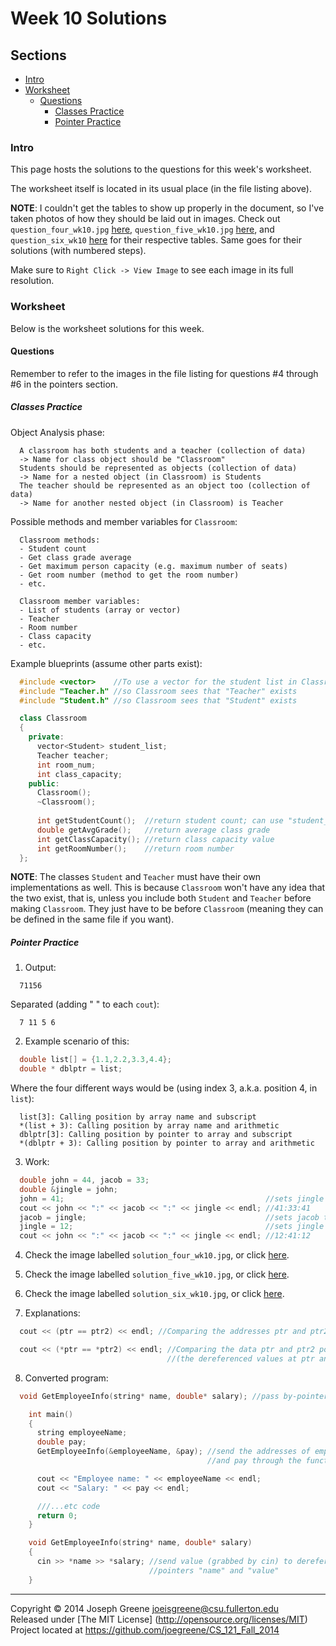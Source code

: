 # Week 10 Solutions

## Sections
- [Intro](#intro)
- [Worksheet](#worksheet)
  - [Questions](#questions)
    - [Classes Practice](#classes-practice)
    - [Pointer Practice](#pointer-practice)
    
### Intro
This page hosts the solutions to the questions for this week's worksheet. 

The worksheet itself is located in its usual place (in the file listing above).

__NOTE__: I couldn't get the tables to show up properly in the document, so I've 
taken photos of how they should be laid out in images. Check out `question_four_wk10.jpg` 
[here](question_four_wk10.jpg), `question_five_wk10.jpg` [here](question_five_wk10.jpg), 
and `question_six_wk10` [here](question_six_wk10.jpg) for their respective tables. Same goes 
for their solutions (with numbered steps).

Make sure to `Right Click -> View Image` to see each image in its full resolution.

### Worksheet
Below is the worksheet solutions for this week.

#### Questions
Remember to refer to the images in the file listing for questions #4 through #6 in the pointers section.

##### Classes Practice
Object Analysis phase:
```
  A classroom has both students and a teacher (collection of data)
  -> Name for class object should be "Classroom"
  Students should be represented as objects (collection of data)
  -> Name for a nested object (in Classroom) is Students
  The teacher should be represented as an object too (collection of data)
  -> Name for another nested object (in Classroom) is Teacher
```

Possible methods and member variables for `Classroom`:
```
  Classroom methods:
  - Student count
  - Get class grade average
  - Get maximum person capacity (e.g. maximum number of seats)
  - Get room number (method to get the room number)
  - etc.
  
  Classroom member variables:
  - List of students (array or vector)
  - Teacher
  - Room number
  - Class capacity
  - etc.
```

Example blueprints (assume other parts exist):
```C++
  #include <vector>    //To use a vector for the student list in Classroom
  #include "Teacher.h" //so Classroom sees that "Teacher" exists
  #include "Student.h" //so Classroom sees that "Student" exists

  class Classroom
  {
    private:
      vector<Student> student_list;
      Teacher teacher;
      int room_num;
      int class_capacity;
    public:
      Classroom();
      ~Classroom();
      
      int getStudentCount();  //return student count; can use "student_list.size();"
      double getAvgGrade();   //return average class grade
      int getClassCapacity(); //return class capacity value
      int getRoomNumber();    //return room number
  };
```

__NOTE__: The classes `Student` and `Teacher` must have their own implementations as well. This is because 
`Classroom` won't have any idea that the two exist, that is, unless you include both `Student` and `Teacher` 
before making `Classroom`. They just have to be before `Classroom` (meaning they can be defined in the same file 
if you want).

##### Pointer Practice
1) Output:
```
  71156
```

Separated (adding " " to each `cout`):
```
  7 11 5 6
```

2) Example scenario of this:
```C++
  double list[] = {1.1,2.2,3.3,4.4};
  double * dblptr = list;
```

Where the four different ways would be (using index 3, a.k.a. position 4, in `list`):
```
  list[3]: Calling position by array name and subscript
  *(list + 3): Calling position by array name and arithmetic
  dblptr[3]: Calling position by pointer to array and subscript
  *(dblptr + 3): Calling position by pointer to array and arithmetic
```

3) Work:
```C++
  double john = 44, jacob = 33;
  double &jingle = john;
  john = 41;                                             //sets jingle and john to 41
  cout << john << ":" << jacob << ":" << jingle << endl; //41:33:41
  jacob = jingle;                                        //sets jacob to 41
  jingle = 12;                                           //sets jingle and john to 12
  cout << john << ":" << jacob << ":" << jingle << endl; //12:41:12
```

4) Check the image labelled `solution_four_wk10.jpg`, or click [here](solution_four_wk10.jpg).

5) Check the image labelled `solution_five_wk10.jpg`, or click [here](solution_five_wk10.jpg).

6) Check the image labelled `solution_six_wk10.jpg`, or click [here](solution_six_wk10.jpg).

7) Explanations:
```C++
  cout << (ptr == ptr2) << endl; //Comparing the addresses ptr and ptr2 point to

  cout << (*ptr == *ptr2) << endl; //Comparing the data ptr and ptr2 point to
                                   //(the dereferenced values at ptr and ptr2's addresses)
```

8) Converted program:
```C++
  void GetEmployeeInfo(string* name, double* salary); //pass by-pointer

	int main()
	{
  	  string employeeName;
  	  double pay;
  	  GetEmployeeInfo(&employeeName, &pay); //send the addresses of employeeName 
                                            //and pay through the function

  	  cout << "Employee name: " << employeeName << endl;
      cout << "Salary: " << pay << endl;

  	  ///...etc code
  	  return 0;
	}

	void GetEmployeeInfo(string* name, double* salary)
	{
  	  cin >> *name >> *salary; //send value (grabbed by cin) to dereferenced 
                               //pointers "name" and "value"
	}

```

-------------------------------------------------------------------------------

Copyright &copy; 2014 Joseph Greene <joeisgreene@csu.fullerton.edu>  
Released under [The MIT License] (http://opensource.org/licenses/MIT)  
Project located at <https://github.com/joegreene/CS_121_Fall_2014>